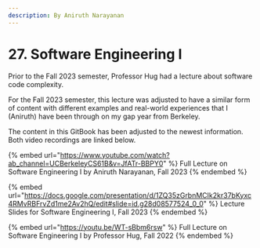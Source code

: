 ```yaml
---
description: By Aniruth Narayanan
---
```


# 27. Software Engineering I

Prior to the Fall 2023 semester, Professor Hug had a lecture about software code complexity.

For the Fall 2023 semester, this lecture was adjusted to have a similar form of content with different examples and real-world experiences that I (Aniruth) have been through on my gap year from Berkeley.

The content in this GitBook has been adjusted to the newest information. Both video recordings are linked below.

{% embed url="https://www.youtube.com/watch?ab_channel=UCBerkeleyCS61B&v=JfATr-BBPY0" %}
Full Lecture on Software Engineering I by Aniruth Narayanan, Fall 2023
{% endembed %}

{% embed url="https://docs.google.com/presentation/d/1ZQ35zGrbnMCIk2kr37bKyxc4RMvRBFrvZd1me2Av2hQ/edit#slide=id.g28d08577524_0_0" %}
Lecture Slides for Software Engineering I, Fall 2023
{% endembed %}

{% embed url="https://youtu.be/WT-sBbm6rsw" %}
Full Lecture on Software Engineering I by Professor Hug, Fall 2022
{% endembed %}
